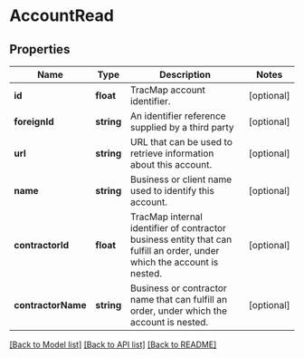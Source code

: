# AccountRead

## Properties
Name | Type | Description | Notes
------------ | ------------- | ------------- | -------------
**id** | **float** | TracMap account identifier. | [optional] 
**foreignId** | **string** | An identifier reference supplied by a third party | [optional] 
**url** | **string** | URL that can be used to retrieve information about this account. | [optional] 
**name** | **string** | Business or client name used to identify this account. | [optional] 
**contractorId** | **float** | TracMap internal identifier of contractor business entity that can fulfill an order, under which the account is nested. | [optional] 
**contractorName** | **string** | Business or contractor name that can fulfill an order, under which the account is nested. | [optional] 

[[Back to Model list]](../README.md#documentation-for-models) [[Back to API list]](../README.md#documentation-for-api-endpoints) [[Back to README]](../README.md)


